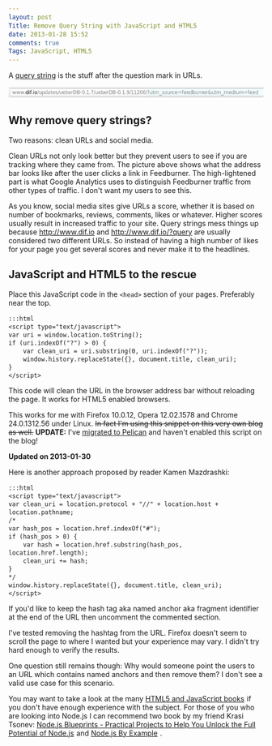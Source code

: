 ```yaml
---
layout: post
Title: Remove Query String with JavaScript and HTML5
date: 2013-01-28 15:52
comments: true
Tags: JavaScript, HTML5
---
```


A [query string](http://en.wikipedia.org/wiki/Query_string) is the stuff after
the question mark in URLs.

!["URL with query string"](/images/url_w_qs.png)

Why remove query strings?
-------------------------

Two reasons: clean URLs and social media.

Clean URLs not only look better but they prevent users to see if you are tracking
where they came from. The picture above shows what the address bar
looks like after the user clicks a link in Feedburner. The high-lightened part is
what Google Analytics uses to distinguish Feedburner traffic from other types of
traffic. I don't want my users to see this.


As you know, social media sites give URLs a score, whether it is based on number of
bookmarks, reviews, comments, likes or whatever. Higher scores usually result in
increased traffic to your site. Query strings mess things up because <http://www.dif.io>
and <http://www.dif.io/?query> are usually considered two different URLs. So instead
of having a high number of likes for your page you get several scores and never
make it to the headlines.


JavaScript and HTML5 to the rescue
----------------------------------

Place this JavaScript code in the `<head>` section of your pages. Preferably near the top.

    :::html
    <script type="text/javascript">
    var uri = window.location.toString();
    if (uri.indexOf("?") > 0) {
        var clean_uri = uri.substring(0, uri.indexOf("?"));
        window.history.replaceState({}, document.title, clean_uri);
    }
    </script>

This code will clean the URL in the browser address bar without reloading the page.
It works for HTML5 enabled browsers.

This works for me with 
Firefox 10.0.12, Opera 12.02.1578 and Chrome 24.0.1312.56 under Linux.
<strike>In fact I'm using this snippet on this very own blog as well.</strike>
**UPDATE:** I've
[migrated to Pelican](/blog/2015/11/25/blog-migration-from-octopress-to-pelican/)
and haven't enabled this script on the blog!


**Updated on 2013-01-30**

Here is another approach proposed by reader Kamen Mazdrashki: 

    :::html
    <script type="text/javascript">
    var clean_uri = location.protocol + "//" + location.host + location.pathname;
    /*
    var hash_pos = location.href.indexOf("#");
    if (hash_pos > 0) {
        var hash = location.href.substring(hash_pos, location.href.length);
        clean_uri += hash;
    }
    */
    window.history.replaceState({}, document.title, clean_uri);
    </script>

If you'd like to keep the hash tag aka named anchor aka fragment identifier at the end of the URL
then uncomment the commented section.

I've tested removing the hashtag from the URL. Firefox doesn't seem to scroll the page
to where I wanted but your experience may vary. I didn't try hard enough to
verify the results.

One question still remains though: Why would someone point the users to an URL which contains
named anchors and then remove them? I don't see a valid use case for this scenario.

You may want to take a look at the many
<a target="_blank" href="http://www.amazon.com/s/ref=as_li_ss_tl?_encoding=UTF8&camp=1789&creative=390957&field-keywords=HTML5%20and%20JavaScript&linkCode=ur2&rh=i%3Aaps%2Ck%3AHTML5%20and%20JavaScript&tag=atodorovorg-20&url=search-alias%3Daps&linkId=5JHZNZC3Q5R3RB3L">HTML5 and JavaScript books</a><img src="https://ir-na.amazon-adsystem.com/e/ir?t=atodorovorg-20&l=ur2&o=1" width="1" height="1" border="0" alt="" style="border:none !important; margin:0px !important;" />
if you don't have enough experience with the subject. For those of you who
are looking into Node.js I can recommend two book by my friend Krasi Tsonev:
<a rel="nofollow" href="http://www.amazon.com/gp/product/1783287330/ref=as_li_tl?ie=UTF8&camp=1789&creative=390957&creativeASIN=1783287330&linkCode=as2&tag=atodorovorg-20&linkId=ZBA3EYC4PZGKASAF">Node.js Blueprints - Practical Projects to Help You Unlock the Full Potential of Node.js</a><img src="http://ir-na.amazon-adsystem.com/e/ir?t=atodorovorg-20&l=as2&o=1&a=1783287330" width="1" height="1" border="0" alt="" style="border:none !important; margin:0px !important;" />
and
<a rel="nofollow" href="http://www.amazon.com/gp/product/B00XJRN9S6/ref=as_li_tl?ie=UTF8&camp=1789&creative=390957&creativeASIN=B00XJRN9S6&linkCode=as2&tag=atodorovorg-20&linkId=OLBCPLXOAILZTJR5">Node.js By Example</a><img src="http://ir-na.amazon-adsystem.com/e/ir?t=atodorovorg-20&l=as2&o=1&a=B00XJRN9S6" width="1" height="1" border="0" alt="" style="border:none !important; margin:0px !important;" />
.